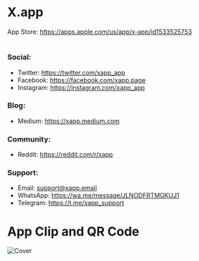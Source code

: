 # X.app

App Store: https://apps.apple.com/us/app/x-app/id1533525753

#

### Social:

- Twitter: https://twitter.com/xapp_app
- Facebook: https://facebook.com/xapp.page
- Instagram: https://instagram.com/xapp_app


### Blog:
- Medium: https://xapp.medium.com


### Community:
- Reddit: https://reddit.com/r/xapp


### Support:
- Email: support@xapp.email
- WhatsApp: https://wa.me/message/JLNODFRTMGKUJ1
- Telegram: https://t.me/xapp_support


# App Clip and QR Code

![Cover](https://user-images.githubusercontent.com/7535389/126345238-5abc1486-9b0f-49de-81fd-7d4ee9655b46.png)

